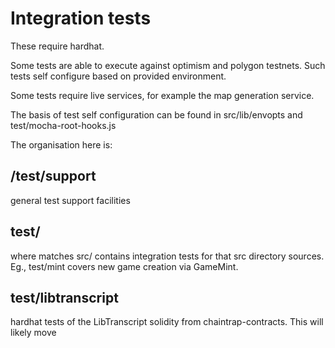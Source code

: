 # Integration tests

These require hardhat.

Some tests are able to execute against optimism and polygon testnets. Such tests
self configure based on provided environment.

Some tests require live services, for example the map generation service.

The basis of test self configuration can be found in src/lib/envopts and test/mocha-root-hooks.js

The organisation here is:

## /test/support

general test support facilities
## test/<directory>

where <directory> matches src/<directory> contains integration tests for that src directory sources. Eg., test/mint covers new game creation via GameMint.

## test/libtranscript

hardhat tests of the LibTranscript solidity from chaintrap-contracts. This will likely move


